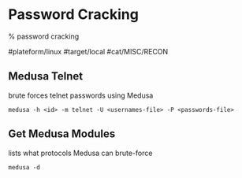 # Password Cracking

% password cracking

#plateform/linux #target/local #cat/MISC/RECON

## Medusa Telnet

brute forces telnet passwords using Medusa

```
medusa -h <id> -m telnet -U <usernames-file> -P <passwords-file>
```

## Get Medusa Modules

lists what protocols Medusa can brute-force

```
medusa -d
```
